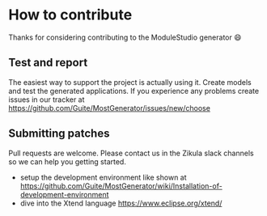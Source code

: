 # How to contribute

Thanks for considering contributing to the ModuleStudio generator :smile:

## Test and report

The easiest way to support the project is actually using it. Create models and test the generated applications. If you experience any problems create issues in our tracker at https://github.com/Guite/MostGenerator/issues/new/choose

## Submitting patches

Pull requests are welcome. Please contact us in the Zikula slack channels so we can help you getting started.

- setup the development environment like shown at https://github.com/Guite/MostGenerator/wiki/Installation-of-development-environment
- dive into the Xtend language https://www.eclipse.org/xtend/
